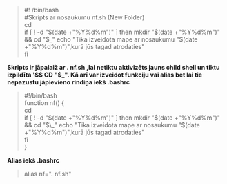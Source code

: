 >#! /bin/bash   
#Skripts ar nosaukumu nf.sh (New Folder)   
cd   
if [ ! -d "$(date +"%Y%d%m")" ]  
then  
mkdir "$(date +"%Y%d%m")" && cd "$_"  
echo "Tika izveidota mape ar nosaukumu "$(date +"%Y%d%m")",kurā jūs tagad atrodaties"  
fi  

  
**Skripts ir jāpalaiž ar . nf.sh ,lai netiktu aktivizēts jauns child shell un tiktu izpildīta '$$ CD "$\_". Kā arī var izveidot funkciju vai alias bet lai tie nepazustu jāpievieno rindiņa iekš .bashrc**  
  
>#!/bin/bash   
function nf() {  
cd   
if [ ! -d "$(date +"%Y%d%m")" ]  
then    
mkdir "$(date +"%Y%d%m")" && cd "$\_"    
echo "Tika izveidota mape ar nosaukumu "$(date +"%Y%d%m")",kurā jūs tagad atrodaties"    
fi    
}  
 
**Alias iekš .bashrc**
 
>alias nf=". nf.sh"  
